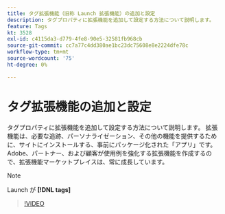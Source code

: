 ```yaml
---
title: タグ拡張機能（旧称 Launch 拡張機能）の追加と設定
description: タグプロパティに拡張機能を追加して設定する方法について説明します。
feature: Tags
kt: 3528
exl-id: c4115da3-d779-4fe8-90e5-32581fb968cb
source-git-commit: cc7a77c4dd380ae1bc23dc75608e8e2224dfe78c
workflow-type: tm+mt
source-wordcount: '75'
ht-degree: 0%

---
```


# タグ拡張機能の追加と設定

タグプロパティに拡張機能を追加して設定する方法について説明します。 拡張機能は、必要な追跡、パーソナライゼーション、その他の機能を提供するために、サイトにインストールする、事前にパッケージ化された「アプリ」です。 Adobe、パートナー、および顧客が使用例を強化する拡張機能を作成するので、拡張機能マーケットプレイスは、常に成長しています。

>[!NOTE]
>
> Launch が **[!DNL tags]**

>[!VIDEO](https://video.tv.adobe.com/v/28732/?quality=12&learn=on)
